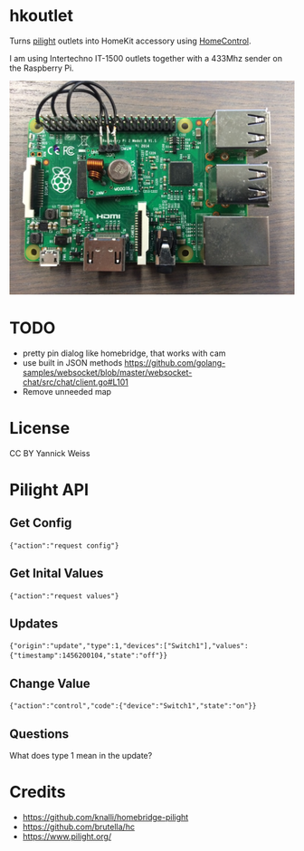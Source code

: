 # hkoutlet
Turns [pilight](https://www.pilight.org/) outlets into HomeKit accessory using 
[HomeControl](https://github.com/brutella/hc).

I am using Intertechno IT-1500 outlets together with a 433Mhz sender on the Raspberry Pi.

![pi with 433](pi.jpg)


# TODO
* pretty pin dialog like homebridge, that works with cam
* use built in JSON methods https://github.com/golang-samples/websocket/blob/master/websocket-chat/src/chat/client.go#L101
* Remove unneeded map

# License
CC BY Yannick Weiss

# Pilight API
## Get Config
`{"action":"request config"}`

## Get Inital Values
`{"action":"request values"}`

## Updates
`{"origin":"update","type":1,"devices":["Switch1"],"values":{"timestamp":1456200104,"state":"off"}}`

## Change Value
`{"action":"control","code":{"device":"Switch1","state":"on"}}`

## Questions
What does type 1 mean in the update?


# Credits
* https://github.com/knalli/homebridge-pilight
* https://github.com/brutella/hc
* https://www.pilight.org/
